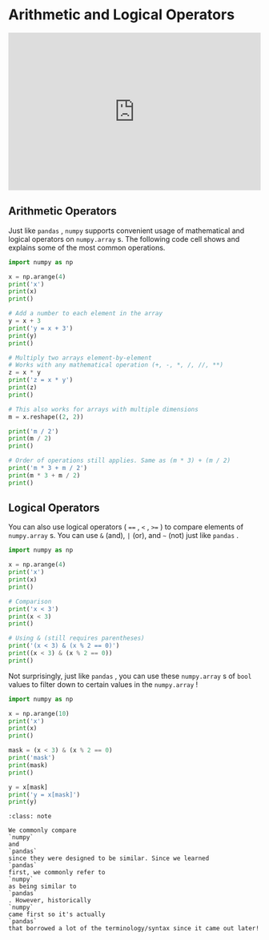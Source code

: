 # Arithmetic and Logical Operators


<div style="position: relative; padding-bottom: 62.5%; height: 0;">
    <iframe src="https://www.loom.com/embed/5aaed7a534ca499e9b61618cd5265e1f" frameborder="0" webkitallowfullscreen mozallowfullscreen allowfullscreen style="position: absolute; top: 0; left: 0; width: 100%; height: 100%;"></iframe>
</div>

##  Arithmetic Operators  

Just like `pandas` , `numpy` supports convenient usage of mathematical and logical operators on `numpy.array` s. The following code cell shows and explains some of the most common operations.  
```python
import numpy as np

x = np.arange(4)
print('x')
print(x)
print()

# Add a number to each element in the array
y = x + 3
print('y = x + 3')
print(y)
print()

# Multiply two arrays element-by-element 
# Works with any mathematical operation (+, -, *, /, //, **)
z = x * y
print('z = x * y')
print(z)
print()

# This also works for arrays with multiple dimensions
m = x.reshape((2, 2))

print('m / 2')
print(m / 2)
print()

# Order of operations still applies. Same as (m * 3) + (m / 2)
print('m * 3 + m / 2')
print(m * 3 + m / 2)
print()
```

##  Logical Operators  

You can also use logical operators ( `==` , `<` , `>=` ) to compare elements of `numpy.array` s. You can use `&` (and), `|` (or), and `~` (not) just like `pandas` .  
```python
import numpy as np

x = np.arange(4)
print('x')
print(x)
print()

# Comparison
print('x < 3')
print(x < 3)
print()

# Using & (still requires parentheses)
print('(x < 3) & (x % 2 == 0)')
print((x < 3) & (x % 2 == 0))
print()
```

Not surprisingly, just like `pandas` , you can use these `numpy.array` s of `bool` values to filter down to certain values in the `numpy.array` !  
```python
import numpy as np

x = np.arange(10)
print('x')
print(x)
print()

mask = (x < 3) & (x % 2 == 0)
print('mask')
print(mask)
print()

y = x[mask]
print('y = x[mask]')
print(y)
```


```{admonition} Note
:class: note

We commonly compare
`numpy`
and
`pandas`
since they were designed to be similar. Since we learned
`pandas`
first, we commonly refer to
`numpy`
as being similar to
`pandas`
. However, historically
`numpy`
came first so it's actually
`pandas`
that borrowed a lot of the terminology/syntax since it came out later!

```

